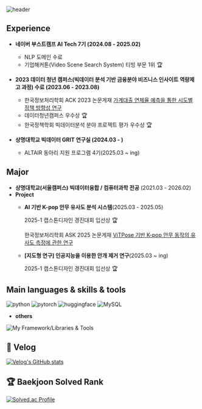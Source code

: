 <div>
  
  <!--Header-->
  ![header](https://capsule-render.vercel.app/api?type=waving&color=d5eae3&height=230&section=header&text=Sujin's%20Lab%20&fontSize=70&animation=fadeIn&fontAlignY=35%20%20|%20n%20%20&descAlignY=55&descAlign=85&fontColor=black)

</div>

<div>
  <!--Body-->

  ## Experience
   
  - **네이버 부스트캠프 AI Tech 7기 (2024.08 - 2025.02)**
    - NLP 도메인 수료
    - 기업해커톤(Video Scene Search System) 티빙 부문 1위 :trophy:
  - **2023 데이터 청년 캠퍼스(빅데이터 분석 기반 금융분야 비즈니스 인사이트 역량제고 과정) 수료 (2023.06 - 2023.08)**
    - 한국정보처리학회 ACK 2023 논문게재 [가계대출 연체율 예측을 통한 시도별 정책 방향성 연구](https://kiss.kstudy.com/Detail/Ar?key=4059298)
    - 데이터청년캠퍼스 우수상 :trophy:
    - 한국정책학회 빅데이터분석 분야 프로젝트 평가 우수상 :trophy:
    
  - **상명대학교 빅데이터 GRIT 연구실 (2024.03 - )**
    - ALTAIR 동아리 지원 프로그램 4기(2025.03 ~ ing)

  ## Major
  - **상명대학교(서울캠퍼스) 빅데이터융합 / 컴퓨터과학 전공** (2021.03 - 2026.02)
  - **Project**
    - **AI 기반 K-pop 안무 유사도 분석 시스템**(2025.03 - 2025.05)
    
      2025-1 캡스톤디자인 경진대회 입선상 :trophy:

      한국정보처리학회 ASK 2025 논문게재 [ViTPose 기반 K-pop 안무 동작의 유사도 측정에 관한 연구](https://kiss.kstudy.com/Detail/Ar?key=4176875)
    - **[지도형 연구] 인공지능을 이용한 안개 제거 연구**(2025.03 ~ ing)

      2025-1 캡스톤디자인 경진대회 입선상 :trophy:
  </div>

  ## Main languages & skills & tools
  
  ![python](https://img.shields.io/badge/-Python-2b5b84?style=for-the-badge&logo=python&logoColor=white)
  ![pytorch](https://img.shields.io/badge/-pytorch-EE4C2C?style=for-the-badge&logo=pytorch&logoColor=white)
  ![huggingface](https://img.shields.io/badge/-huggingface-E6A100?style=for-the-badge&logo=huggingface&logoColor=white)
  ![MySQL](https://img.shields.io/badge/-MySQL-4479A1?style=for-the-badge&logo=mysql&logoColor=white)


  - **others**

![My Framework/Libraries & Tools](https://skillicons.dev/icons?i=java,sklearn,anaconda,mysql,git,github,linux,aws,docker,notion,obsidian)

  ## 📝 Velog
<!-- [![Velog's GitHub stats](https://velog-readme-stats.vercel.app/api?name=owlemily)](https://velog.io/@owlemily) -->
[![Velog's GitHub stats](https://velog-readme-stats.vercel.app/api/list?name=owlemily)](https://velog.io/@owlemily)  

  ## 🏆 Baekjoon Solved Rank
[![Solved.ac Profile](http://mazassumnida.wtf/api/generate_badge?boj=owlemily)](https://solved.ac/owlemily)

<!--
**owlemily/owlemily** is a ✨ _special_ ✨ repository because its `README.md` (this file) appears on your GitHub profile.

Here are some ideas to get you started:

- 🔭 I’m currently working on ...
- 🌱 I’m currently learning ...
- 👯 I’m looking to collaborate on ...
- 🤔 I’m looking for help with ...
- 💬 Ask me about ...
- 📫 How to reach me: ...
- 😄 Pronouns: ...
- ⚡ Fun fact: ...
-->
